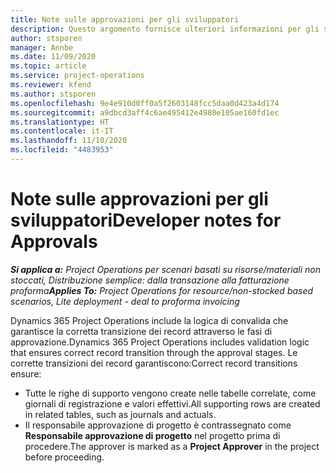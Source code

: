 ```yaml
---
title: Note sulle approvazioni per gli sviluppatori
description: Questo argomento fornisce ulteriori informazioni per gli sviluppatori su come utilizzare le approvazioni.
author: stsporen
manager: Annbe
ms.date: 11/09/2020
ms.topic: article
ms.service: project-operations
ms.reviewer: kfend
ms.author: stsporen
ms.openlocfilehash: 9e4e910d0ff0a5f2603148fcc5daa0d423a4d174
ms.sourcegitcommit: a9dbcd3aff4c6ae495412e4980e105ae160fd1ec
ms.translationtype: HT
ms.contentlocale: it-IT
ms.lasthandoff: 11/10/2020
ms.locfileid: "4483953"
---
```

# <a name="developer-notes-for-approvals"></a><span data-ttu-id="d04eb-103">Note sulle approvazioni per gli sviluppatori</span><span class="sxs-lookup"><span data-stu-id="d04eb-103">Developer notes for Approvals</span></span>

<span data-ttu-id="d04eb-104">_**Si applica a:** Project Operations per scenari basati su risorse/materiali non stoccati, Distribuzione semplice: dalla transazione alla fatturazione proforma_</span><span class="sxs-lookup"><span data-stu-id="d04eb-104">_**Applies To:** Project Operations for resource/non-stocked based scenarios, Lite deployment - deal to proforma invoicing_</span></span>

<span data-ttu-id="d04eb-105">Dynamics 365 Project Operations include la logica di convalida che garantisce la corretta transizione dei record attraverso le fasi di approvazione.</span><span class="sxs-lookup"><span data-stu-id="d04eb-105">Dynamics 365 Project Operations includes validation logic that ensures correct record transition through the approval stages.</span></span> <span data-ttu-id="d04eb-106">Le corrette transizioni dei record garantiscono:</span><span class="sxs-lookup"><span data-stu-id="d04eb-106">Correct record transitions ensure:</span></span> 

  - <span data-ttu-id="d04eb-107">Tutte le righe di supporto vengono create nelle tabelle correlate, come giornali di registrazione e valori effettivi.</span><span class="sxs-lookup"><span data-stu-id="d04eb-107">All supporting rows are created in related tables, such as journals and actuals.</span></span>
  - <span data-ttu-id="d04eb-108">Il responsabile approvazione di progetto è contrassegnato come **Responsabile approvazione di progetto** nel progetto prima di procedere.</span><span class="sxs-lookup"><span data-stu-id="d04eb-108">The approver is marked as a **Project Approver** in the project before proceeding.</span></span>
